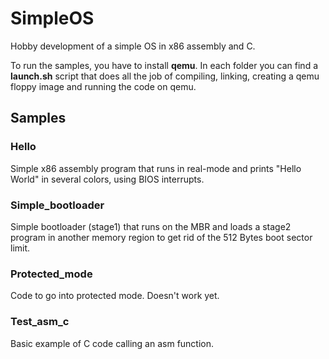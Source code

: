 # SimpleOS
Hobby development of a simple OS in x86 assembly and C.

To run the samples, you have to install **qemu**.
In each folder you can find a **launch.sh** script that does all the job of compiling, linking, creating a qemu floppy image and running the code on qemu.

## Samples

### Hello

Simple x86 assembly program that runs in real-mode and prints "Hello World" in several colors, using BIOS interrupts.

### Simple_bootloader

Simple bootloader (stage1) that runs on the MBR and loads a stage2 program in another memory region to get rid of the 512 Bytes boot sector limit.

### Protected_mode

Code to go into protected mode. Doesn't work yet.

### Test_asm_c

Basic example of C code calling an asm function.

